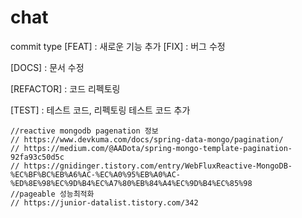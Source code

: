 # chat

commit type
[FEAT] : 새로운 기능 추가
[FIX] : 버그 수정

[DOCS] : 문서 수정

[REFACTOR] : 코드 리펙토링

[TEST] : 테스트 코드, 리펙토링 테스트 코드 추가


	//reactive mongodb pagenation 정보
	// https://www.devkuma.com/docs/spring-data-mongo/pagination/
	// https://medium.com/@AADota/spring-mongo-template-pagination-92fa93c50d5c
	// https://gnidinger.tistory.com/entry/WebFluxReactive-MongoDB-%EC%BF%BC%EB%A6%AC-%EC%A0%95%EB%A0%AC-%ED%8E%98%EC%9D%B4%EC%A7%80%EB%84%A4%EC%9D%B4%EC%85%98
	//pageable 성능최적화
	// https://junior-datalist.tistory.com/342
